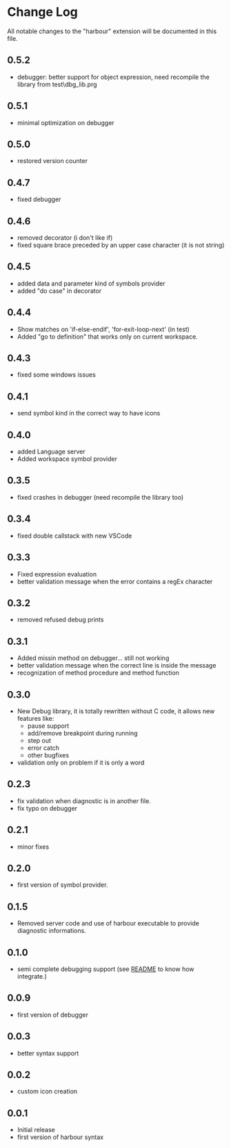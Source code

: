 # Change Log
All notable changes to the "harbour" extension will be documented in this file.

## 0.5.2
- debugger: better support for object expression, need recompile the library from test\dbg_lib.prg

## 0.5.1
- minimal optimization on debugger

## 0.5.0
- restored version counter

## 0.4.7
- fixed debugger

## 0.4.6
- removed decorator (i don't like if)
- fixed square brace preceded by an upper case character (it is not string)

## 0.4.5
- added data and parameter kind of symbols provider
- added "do case" in decorator

## 0.4.4
- Show matches on 'if-else-endif', 'for-exit-loop-next' (in test)
- Added "go to definition" that works only on current workspace.

## 0.4.3
 - fixed some windows issues

## 0.4.1
 - send symbol kind in the correct way to have icons

## 0.4.0
 - added Language server
 - Added workspace symbol provider

## 0.3.5
- fixed crashes in debugger (need recompile the library too)

## 0.3.4
- fixed double callstack with new VSCode

## 0.3.3
- Fixed expression evaluation
- better validation message when the error contains a regEx character

## 0.3.2
- removed refused debug prints

## 0.3.1
- Added missin method on debugger... still not working
- better validation message when the correct line is inside the message
- recognization of method procedure and method function

## 0.3.0
- New Debug library, it is totally rewritten without C code, it allows new features like:
	- pause support
	- add/remove breakpoint during running
	- step out
	- error catch
	- other bugfixes
- validation only on problem if it is only a word

## 0.2.3
- fix validation when diagnostic is in another file.
- fix typo on debugger

## 0.2.1
- minor fixes

## 0.2.0
- first version of symbol provider.

## 0.1.5
- Removed server code and use of harbour executable to provide diagnostic informations. 

## 0.1.0
- semi complete debugging support (see [README](README.md#DEBUG) to know how integrate.)

## 0.0.9
- first version of debugger

## 0.0.3
- better syntax support

## 0.0.2
- custom icon creation

## 0.0.1
- Initial release
- first version of harbour syntax